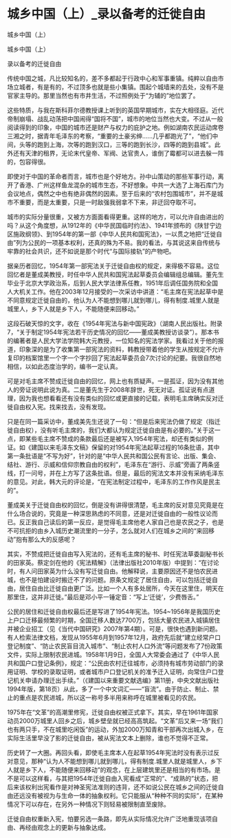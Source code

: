 # 城乡中国（上）_录以备考的迁徙自由

城乡中国（上）

城乡中国（上）

录以备考的迁徙自由

传统中国之城，凡比较知名的，差不多都起于行政中心和军事重镇。纯粹以自由市场立城者，有是有的，不过顶多也就是些小集镇。围起个城墙来的去处，没有不是官家主导的。那里当然也有市井生活，不过照例处于“为辅的”地位罢了。

这些特质，与我在斯科菲尔德教授课上听到的英国早期城市，实在大相径庭。近代帝制崩塌、战乱动荡把中国闹得“国将不国”，城市的地位当然也大变。不过从一般阅读得到的印象，中国的城市还是财产与权力的庇护之地。例如湖南农民运动席卷三湘之时，据青年毛泽东的考察，“重要的土豪劣绅……几乎都跑光了”，“他们中间，头等的跑到上海，次等的跑到汉口，三等的跑到长沙，四等的跑到县城”。此外还有天津的租界，无论末代皇帝、军阀、达官贵人，谁倒了霉都可以进去躲一阵的，包容得很。

即使对于中国的革命者而言，城市也是个好地方。孙中山策动的那些军事行动，离开了香港、广州这样鱼龙混杂的城市生态，不好想象。中共一大选了上海石库门为会议地点，偶然之中也有绝非偶然的因素。至于后来的“农村包围城市”，并不是城市不重要，而是太重要，只是一时敌强我弱拿不下来，非迂回夺取不可。

城市的实际分量很重，又被方方面面看得更重。这样的地方，可以允许自由进出的吗？从这个角度想，从1912年的《中华民国临时约法》、1941年颁布的《陕甘宁边区施政纲领》、到1954年的第一部《中华人民共和国宪法》，一以贯之地把“迁徙自由”列为公民的一项基本权利，还真的殊为不易。我的看法，与其说这来自传统与牢靠的社会共识，还不如说是那个时代“与国际接轨”的产物吧。

据亲历者回忆，1954年第一部宪法关于迁徙自由权的规定，来得极不容易。这位回忆者是董成美教授，时任中华人民共和国宪法起草委员会编辑组总编辑。董先生毕业于北京大学政治系，后到人民大学法律系任教，1951年后调任国务院和全国人大机关工作。他在2003年12月接受的一次采访中讲道：“毛主席在宪法起草中是不同意规定迁徙自由的，他认为人不能想到哪儿就到哪儿，得有制度.城里人就是城里人，乡下人就是乡下人，不能随便来回移动。”

这段石破天惊的文字，收在《1954年宪法与新中国宪政》（湖南人民出版社。附录7，“关于制定1954年宪法若干历史情况的回忆——董成美教授访谈录”）。那本书的编著者是人民大学法学院韩大元教授，一位知名的宪法学家。我看过关于他的报道，印象深的是为了收集第一部宪法的资料，韩教授带着他的学生从按规定不允许复印的档案馆里一个字一个字抄回了宪法起草委员会7次讨论的纪要。我很自然地相信，以如此态度治学的，编书一定认真。

可是对毛主席不赞成迁徙自由的回忆，网上也有质疑声。一是孤证，因为没有其他人的旁证说明此说为真。二是董先生于2008年辞世，死无对证。孤证说有点道理，因为我也想看看还有没有类似的回忆或更直接的记载，表明毛主席确实反对迁徙自由权入宪。找来找去，没有发现。

只是在同一篇采访中，董成美先生还说了一句：“但是后来宪法仍做了规定（指迁徙自由权），没有听毛主席的，我们大都认为规定迁徙自由是有必要的。”关于这一点，即某些毛主席不赞成的条款最后还是被写入1954年宪法，却还有类似的例证。如《建国以来毛泽东文稿》保留的对1954年宪法起草过程的16条批语，其中第一条批语是“不写为好”，针对的是“中华人民共和国公民有言论、出版、集会、结社、游行、示威和信仰宗教自由的权利”，毛泽东在“游行、示威”旁画了两条竖线，打一问号，并在上方写了这条批语。但是，最后的宪法文本并没有采纳毛泽东的意见。对此，韩大元的评论是，“在宪法制定过程中，毛泽东的工作作风是民主的”。

董成美关于迁徙自由权的回忆，倒是没有讲得很清楚，毛主席的反对意见究竟是在什么场合说的，究竟是一种深思熟虑的不同意，还是对迁徙自由的一般性议论而已。反正我自己读后的第一反应，是觉得毛主席他老人家自己也是农民之子，也是不可抗拒的由乡入城历史潮流里的一分子，怎么就对人们在城乡之间的“来回移动”抱有那么大的反感呢？

其实，不赞成把迁徙自由写入宪法的，还有毛主席的秘书、时任宪法草委副秘书长的田家英。蔡定剑在他的《宪法精解》（法律出版社2010年版）中提到：“在讨论时，有人问田家英为什么没有写迁徙自由。他解释说，主要原因还不是怕农民进城，也不是怕建设时搬迁不了的问题。原条文规定了居住自由，可以包括迁徙自由，居住自由比迁徙自由更广泛。比如一个人有多处居所，今天在这里住，明天在那里住，这并非迁徙。”最后是邓小平一锤定音：“写上‘迁徙’，少费唇舌。”

公民的居住和迁徙自由权最后还是写进了1954年宪法。1954~1956年是我国历史上户口迁移最频繁的时期，全国迁移人数达7700万，包括大量农民进入城镇居住并被企业招工（见《当代中国研究》2007年第4期）。可是，很快也遇到新问题。有人检索法律文档，发现从1955年6月到1957年12月，政府先后就“建立经常户口登记制度”、“防止农民盲目流入城市”、“制止农村人口外流”等问题发布了7份政策文件，实际上限制农民进城。1958年1月9日，全国人大常委会通过了《中华人民共和国户口登记条例》，规定：“公民由农村迁往城市，必须持有城市劳动部门的录用证明、学校的录取证明，或者城市户口登记机关的准予迁入证明，向常住户口登记机关申请办理迁出手续。”（《建国以来重要文献选编》第11册，中央文献出版社1994年版，第18页）从此，多了一个中文词汇——“盲流”。由于防止、制止、禁止的重点是农民进城，所以这一称号多半用来称呼在城里被看见的农民。

1975年在“文革”的高潮里修宪，迁徙自由权被正式拿下。其实，早在1961年国家动员2000万城里人回乡之后，城乡壁垒就已经高高筑起。“文革”后又来一场“我们也有两只手，不在城里吃闲饭”的运动，外加2000万知青和干部再次出城入乡，在实际生活里早没了影的迁徙自由，被从宪法文本上删除，谁也不觉得不正常。

历史转了一大圈。再回头看，即使毛主席本人在起草1954年宪法时没有表示过反对意见，那种“认为人不能想到哪儿就到哪儿，得有制度.城里人就是城里人，乡下人就是乡下人，不能随便来回移动”的观念，在上层建筑里还是相当的有市场。是不是可以这样看，与其把1954年迁徙自由入宪看成“正常的”、“成熟的”状态，把后来该权利出宪看作是对神圣宪法准则的违背，还不如说公民在城乡之间的迁徙自由还远没有被视为与生命一体的抽象权利。它只能服从“种种不同的实际”，在某种情况下可以存在，在另外一种情况下则轻易被限制直至废除。

迁徙自由权重新入宪，怕要另选一条路，即先从实际情况允许广泛地重现该项自由、再经由观念上的更新与抽象达成。